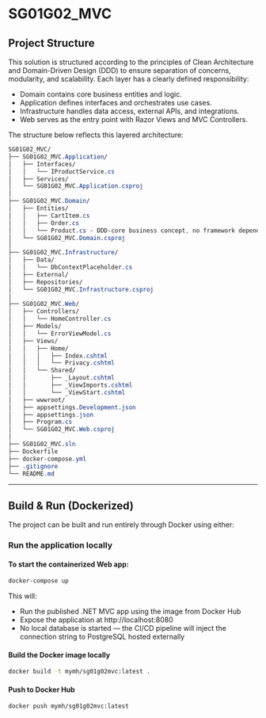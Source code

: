 # SG01G02_MVC

## Project Structure
This solution is structured according to the principles of Clean Architecture and Domain-Driven Design (DDD) to ensure separation of concerns, modularity, and scalability. Each layer has a clearly defined responsibility:  
- Domain contains core business entities and logic.
- Application defines interfaces and orchestrates use cases.
- Infrastructure handles data access, external APIs, and integrations.
- Web serves as the entry point with Razor Views and MVC Controllers.
  
The structure below reflects this layered architecture:
  
```css
SG01G02_MVC/
├── SG01G02_MVC.Application/
│   ├── Interfaces/
│   │   └── IProductService.cs
│   ├── Services/
│   └── SG01G02_MVC.Application.csproj
│
├── SG01G02_MVC.Domain/
│   ├── Entities/
│   │   ├── CartItem.cs
│   │   ├── Order.cs
│   │   └── Product.cs - DDD-core business concept, no framework dependency (EF) or DTO logic, only definition
│   └── SG01G02_MVC.Domain.csproj
│
├── SG01G02_MVC.Infrastructure/
│   ├── Data/
│   │   └── DbContextPlaceholder.cs
│   ├── External/
│   ├── Repositories/
│   └── SG01G02_MVC.Infrastructure.csproj
│
├── SG01G02_MVC.Web/
│   ├── Controllers/
│   │   └── HomeController.cs
│   ├── Models/
│   │   └── ErrorViewModel.cs
│   ├── Views/
│   │   ├── Home/
│   │   │   ├── Index.cshtml
│   │   │   └── Privacy.cshtml
│   │   └── Shared/
│   │       ├── _Layout.cshtml
│   │       ├── _ViewImports.cshtml
│   │       └── _ViewStart.cshtml
│   ├── wwwroot/
│   ├── appsettings.Development.json
│   ├── appsettings.json
│   ├── Program.cs
│   └── SG01G02_MVC.Web.csproj
│
├── SG01G02_MVC.sln
├── Dockerfile
├── docker-compose.yml
├── .gitignore
└── README.md
```

---

## Build & Run (Dockerized)

The project can be built and run entirely through Docker using either:

### Run the application locally

#### To start the containerized Web app:  
```bash
docker-compose up
```
This will:  
- Run the published .NET MVC app using the image from Docker Hub
- Expose the application at http://localhost:8080
- No local database is started — the CI/CD pipeline will inject the connection string to PostgreSQL hosted externally
  
#### Build the Docker image locally  
```bash
docker build -t mymh/sg01g02mvc:latest .
```
#### Push to Docker Hub  
```bash
docker push mymh/sg01g02mvc:latest
```